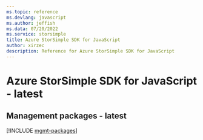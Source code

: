 ```yaml
---
ms.topic: reference
ms.devlang: javascript
ms.author: jeffish
ms.data: 07/20/2022
ms.service: storsimple
title: Azure StorSimple SDK for JavaScript
author: xirzec
description: Reference for Azure StorSimple SDK for JavaScript
---
```

# Azure StorSimple SDK for JavaScript - latest

## Management packages - latest
[!INCLUDE [mgmt-packages](storsimple-mgmt-index.md)]
